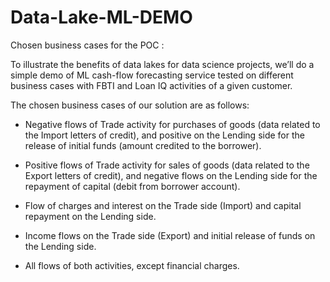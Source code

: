 # Data-Lake-ML-DEMO

Chosen business cases for the POC :

To illustrate the benefits of data lakes for data science projects, we’ll do a simple demo of ML cash-flow forecasting service tested on different business cases with FBTI and Loan IQ activities of a given customer. 

The chosen business cases of our solution are as follows: 

- Negative flows of Trade activity for purchases of goods (data related to the Import letters of credit), and positive on the Lending side for the release of initial funds (amount credited to the borrower). 

- Positive flows of Trade activity for sales of goods (data related to the Export letters of credit), and negative flows on the Lending side for the repayment of capital (debit from borrower account). 

- Flow of charges and interest on the Trade side (Import) and capital repayment on the Lending side. 

- Income flows on the Trade side (Export) and initial release of funds on the Lending side. 

- All flows of both activities, except financial charges. 

